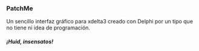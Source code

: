 ### PatchMe ###
Un sencillo interfaz gráfico para xdelta3 creado con Delphi por un tipo que no tiene ni idea de programación.
##### ¡Huid, insensatos! #####
